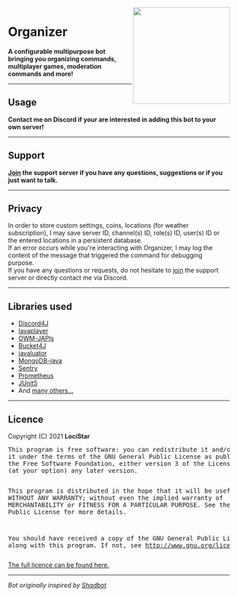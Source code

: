 <!DOCTYPE html>
<html>
<body>
    <a href="https://discord.com/api/oauth2/authorize?client_id=597091642440155158&permissions=8&scope=bot%20applications.commands">
        <img align="right" src="https://image.flaticon.com/icons/png/512/544/544539.png" height="220" width="220">
    </a>
    <h1>Organizer</h1>
    <p><b>A configurable multipurpose bot bringing you organizing commands, multiplayer games, moderation commands and more!</b></p>
    <hr>
    <h2>Usage</h2>
    <a></a>
    <p><b>Contact me on Discord if your are interested in adding this bot to your own server!</b></p>
    <hr>
    <h2>Support</h2>
    <p><b><a href="https://discord.gg/tAeFra36KX">Join</a> the support server if you have any questions, suggestions or if you just want to talk.</b></p>
    <hr>
    <h2>Privacy</h2>
    In order to store custom settings, coins, locations (for weather subscription), I may save server ID, channel(s) ID, role(s) ID, user(s) ID or the entered locations in a persistent database. 
    <br>If an error occurs while you're interacting with Organizer, I may log the content of the message that triggered the command for debugging purpose.
    <br>If you have any questions or requests, do not hesitate to <a href="https://discord.gg/tAeFra36KX">join</a> the support server or directly contact me via Discord.
    <hr>
    <h2>Libraries used</h2>
    <ul>
        <li><a href="https://github.com/Discord4J/Discord4J">Discord4J</a>
        <li><a href="https://github.com/sedmelluq/lavaplayer">lavaplayer</a>
        <li><a href="https://bitbucket.org/aksinghnet/owm-japis">OWM-JAPIs</a>
        <li><a href="https://github.com/vladimir-bukhtoyarov/bucket4j">Bucket4J</a>
        <li><a href="http://javaluator.sourceforge.net/en/home/">javaluator</a>
        <li><a href="https://github.com/mongodb/mongo-java-driver">MongoDB-java</a>
        <li><a href="https://github.com/getsentry/sentry-java">Sentry</a></li>
        <li><a href="https://github.com/prometheus/client_java">Prometheus</a></li>
        <li><a href="https://github.com/junit-team/junit5">JUnit5</a></li>
        <li>And <a href="pom.xml">many others...</a></li>
    </ul>
    <hr>
    <h2>Licence</h2>
    <p>Copyright (C) 2021 <b>LociStar</b>
        <pre>
This program is free software: you can redistribute it and/or modify
it under the terms of the GNU General Public License as published by
the Free Software Foundation, either version 3 of the License, or
(at your option) any later version.

This program is distributed in the hope that it will be useful, but WITHOUT ANY WARRANTY; without even the implied
warranty of MERCHANTABILITY or FITNESS FOR A PARTICULAR PURPOSE. See the GNU General Public License for more details.

You should have received a copy of the GNU General Public License along with this program. If not,
see http://www.gnu.org/licenses/
</pre>
<a href="https://github.com/LociStar/Organizer/blob/master/LICENSE">The full licence can be found here.</a>
<hr>
<p><i>Bot originally inspired by <a href="https://github.com/Shadorc/Shadbot">Shadbot</i></a>
</body>
</html>
